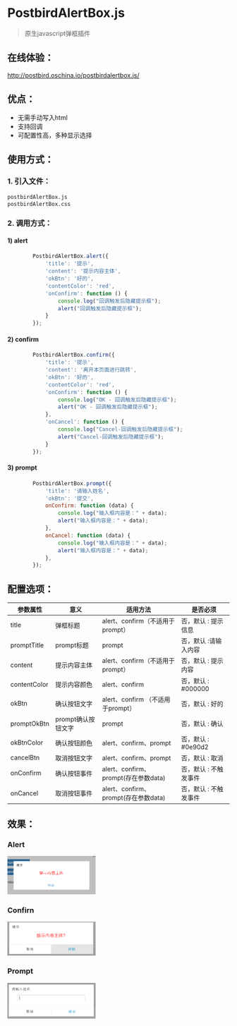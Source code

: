 # PostbirdAlertBox.js
> 原生javascript弹框插件

## 在线体验：

<a href="http://postbird.oschina.io/postbirdalertbox.js/" target="_blank">http://postbird.oschina.io/postbirdalertbox.js/</a>

## 优点：
- 无需手动写入html
- 支持回调
- 可配置性高，多种显示选择
## 使用方式：

### 1. 引入文件：
```
postbirdAlertBox.js
postbirdAlertBox.css
```
### 2. 调用方式：

#### 1) alert

```javascript
        PostbirdAlertBox.alert({
            'title': '提示',
            'content': '提示内容主体',
            'okBtn': '好的',
            'contentColor': 'red',
            'onConfirm': function () {
                console.log("回调触发后隐藏提示框");
                alert("回调触发后隐藏提示框");
            }
        });
```
#### 2) confirm

```javascript
        PostbirdAlertBox.confirm({
            'title': '提示',
            'content': '离开本页面进行跳转',
            'okBtn': '好的',
            'contentColor': 'red',
            'onConfirm': function () {
                console.log("OK - 回调触发后隐藏提示框");
                alert("OK - 回调触发后隐藏提示框");
            },
            'onCancel': function () {
                console.log("Cancel-回调触发后隐藏提示框");
                alert("Cancel-回调触发后隐藏提示框");
            }
        });
```
#### 3) prompt

```javascript
        PostbirdAlertBox.prompt({
            'title': '请输入姓名',
            'okBtn': '提交',
            onConfirm: function (data) {
                console.log("输入框内容是：" + data);
                alert("输入框内容是：" + data);
            },
            onCancel: function (data) {
                console.log("输入框内容是：" + data);
                alert("输入框内容是：" + data);
            },
        });
```


## 配置选项：

<table  >
    <thead>
        <tr>
            <th>参数属性</th>
            <th>意义</th>
            <th>适用方法</th>
            <th>是否必须</th>
        </tr>
    </thead>
    <tbody>
        <tr>
            <td>title</td>
            <td>弹框标题</td>
            <td>alert、confirm（不适用于prompt）</td>
            <td>否，默认 : 提示信息</td>
        </tr>
        <tr>
            <td>promptTitle</td>
            <td>prompt标题</td>
            <td>prompt</td>
            <td>否，默认 :请输入内容</td>
        </tr>
        <tr>
            <td>content</td>
            <td>提示内容主体</td>
            <td>alert、confirm（不适用于prompt）</td>
            <td>否，默认 : 提示内容</td>
        </tr>
        <tr>
            <td>contentColor</td>
            <td>提示内容颜色</td>
            <td>alert、confirm</td>
            <td>否，默认 : #000000</td>
        </tr>
        <tr>
            <td>okBtn</td>
            <td>确认按钮文字</td>
            <td>alert、confirm （不适用于prompt）</td>
            <td>否，默认 : 好的</td>
        </tr>
        <tr>
            <td>promptOkBtn</td>
            <td>prompt确认按钮文字</td>
            <td>prompt</td>
            <td>否，默认 : 确认</td>
        </tr>
        <tr>
            <td>okBtnColor</td>
            <td>确认按钮颜色</td>
            <td>alert、confirm、prompt</td>
            <td>否，默认 : #0e90d2</td>
        </tr>
        <tr>
            <td>cancelBtn</td>
            <td>取消按钮文字</td>
            <td>alert、confirm、prompt</td>
            <td>否，默认 : 取消</td>
        </tr>
        <tr>
            <td>onConfirm</td>
            <td>确认按钮事件</td>
            <td>alert、confirm、prompt(存在参数data)</td>
            <td>否，默认 : 不触发事件</td>
        </tr>
        <tr>
            <td>onCancel</td>
            <td>取消按钮事件</td>
            <td>alert、confirm、prompt(存在参数data)</td>
            <td>否，默认 : 不触发事件</td>
        </tr>
    </tbody>
</table>

## 效果：

### Alert

<img src="./images/alert.png" style="width:200px;"/>

### Confirn

<img src="./images/confirm.png" style="width:200px;"/>

### Prompt

<img src="./images/prompt.png" style="width:200px;"/>
